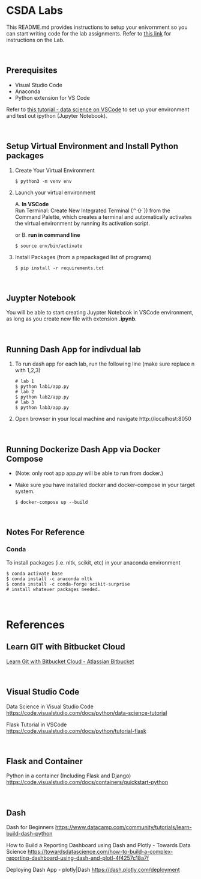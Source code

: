 # CSDA Labs 

This README.md provides instructions to setup your enivornment so you can start writing code for the lab assignments. Refer to [this link](instruction.md) for instructions on the Lab. 

<br />

## Prerequisites
- Visual Studio Code
- Anaconda
- Python extension for VS Code

Refer to [this tutorial - data science on VSCode](https://code.visualstudio.com/docs/python/data-science-tutorial) to set up your environment and test out ipython (Jupyter Notebook).

<br />

## Setup Virtual Environment and Install Python packages
1. Create Your Virtual Environment  
    ```
    $ python3 -m venv env
    ```

2. Launch your virtual environment  

    A. **In VSCode**  
    Run Terminal: Create New Integrated Terminal (⌃⇧`)) from the Command Palette, which creates a terminal and automatically activates the virtual environment by running its activation script.  

    or B. **run in command line**
    ```
    $ source env/bin/activate
    ```

3. Install Packages (from a prepackaged list of programs)
    ```
    $ pip install -r requirements.txt
    ```

<br />

## Juypter Notebook
You will be able to start creating Juypter Notebook in VSCode environment, as long as you create new file with extension **.ipynb**. 

<br />

## Running Dash App for indivdual lab  
1. To run dash app for each lab, run the following line (make sure replace n with 1,2,3)  
    ```
    # lab 1
    $ python lab1/app.py  
    # lab 2
    $ python lab2/app.py  
    # lab 3
    $ python lab3/app.py  
    ```
2. Open browser in your local machine and navigate http://localhost:8050 

<br />

## Running Dockerize Dash App via Docker Compose 

- (Note: only root app app.py will be able to run from docker.)  

- Make sure you have installed docker and docker-compose in your target system.
    ```
    $ docker-compose up --build
    ```

<br />

## Notes For Reference  
### Conda  
To install packages (i.e. nltk, scikit, etc) in your anaconda environment  
```
$ conda activate base  
$ conda install -c anaconda nltk  
$ conda install -c conda-forge scikit-surprise  
# install whatever packages needed.
```

<br />

# References

## Learn GIT with Bitbucket Cloud
[Learn Git with Bitbucket Cloud - Atlassian Bitbucket](https://www.atlassian.com/git/tutorials/learn-git-with-bitbucket-cloud)

<br />

## Visual Studio Code

Data Science in Visual Studio Code
https://code.visualstudio.com/docs/python/data-science-tutorial

Flask Tutorial in VSCode
https://code.visualstudio.com/docs/python/tutorial-flask

<br />

## Flask and Container

Python in a container (Including Flask and Django)
https://code.visualstudio.com/docs/containers/quickstart-python

<br />

## Dash

Dash for Beginners
https://www.datacamp.com/community/tutorials/learn-build-dash-python

How to Build a Reporting Dashboard using Dash and Plotly - Towards Data Science
https://towardsdatascience.com/how-to-build-a-complex-reporting-dashboard-using-dash-and-plotl-4f4257c18a7f

Deploying Dash App - plotly|Dash
https://dash.plotly.com/deployment